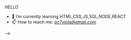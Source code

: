 HELLO




- 🌱 I’m currently learning HTML,CSS,JS,SQL,NODE,REACT
- 📫 How to reach me: pc7viola@gmail.com

-->
